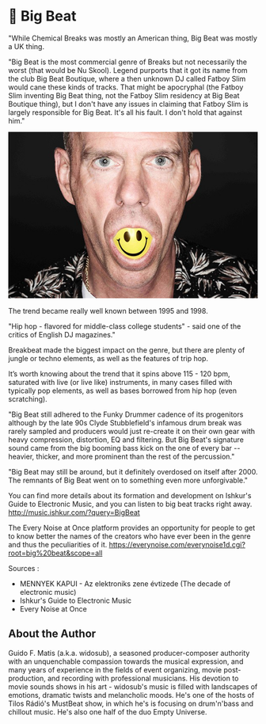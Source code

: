 # 💓 Big Beat

"While Chemical Breaks was mostly an American thing, Big Beat was mostly a UK
thing.

"Big Beat is the most commercial genre of Breaks but not necessarily the worst
(that would be Nu Skool). Legend purports that it got its name from the club Big
Beat Boutique, where a then unknown DJ called Fatboy Slim would cane these kinds
of tracks. That might be apocryphal (the Fatboy Slim inventing Big Beat thing,
not the Fatboy Slim residency at Big Beat Boutique thing), but I don't have any
issues in claiming that Fatboy Slim is largely responsible for Big Beat. It's
all his fault. I don't hold that against him."

![Fatboy Slim](_static/images/fatboy-slim/fatboy-slim.png)

The trend became really well known between 1995 and 1998.

"Hip hop - flavored for middle-class college students" - said one of the critics
of English DJ magazines."

Breakbeat made the biggest impact on the genre, but there are plenty of jungle
or techno elements, as well as the features of trip hop.

It’s worth knowing about the trend that it spins above 115 - 120 bpm, saturated
with live (or live like) instruments, in many cases filled with typically pop
elements, as well as bases borrowed from hip hop (even scratching).

"Big Beat still adhered to the Funky Drummer cadence of its progenitors although
by the late 90s Clyde Stubblefield's infamous drum break was rarely sampled and
producers would just re-create it on their own gear with heavy compression,
distortion, EQ and filtering. But Big Beat's signature sound came from the big
booming bass kick on the one of every bar -- heavier, thicker, and more
prominent than the rest of the percussion."

"Big Beat may still be around, but it definitely overdosed on itself after 2000.
The remnants of Big Beat went on to something even more unforgivable."

You can find more details about its formation and development on Ishkur's Guide
to Electronic Music, and you can listen to big beat tracks right away.
<http://music.ishkur.com/?query=BigBeat>

The Every Noise at Once platform provides an opportunity for people to get to
know better the names of the creators who have ever been in the genre and thus
the peculiarities of it.
<https://everynoise.com/everynoise1d.cgi?root=big%20beat&scope=all>

Sources :

- MENNYEK KAPUI - Az elektroniks zene évtizede (The decade of electronic music)
- Ishkur's Guide to Electronic Music
- Every Noise at Once

## About the Author

Guido F. Matis (a.k.a. widosub), a seasoned producer-composer authority with an
unquenchable compassion towards the musical expression, and many years of
experience in the fields of event organizing, movie post-production, and
recording with professional musicians. His devotion to movie sounds shows in his
art - widosub's music is filled with landscapes of emotions, dramatic twists and
melancholic moods. He's one of the hosts of Tilos Rádió's MustBeat show, in
which he's is focusing on drum'n'bass and chillout music. He's also one half of
the duo Empty Universe.

